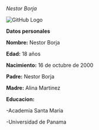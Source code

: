 *Nestor  Borja*

![GitHub Logo](/images/logo.png)

**Datos personales**

**Nombre:** Nestor Borja

**Edad:** 18 años

**Nacimiento:** 16 de octubre de 2000

**Padre:** Nestor Borja

**Madre:** Alina Martinez


**Educacion:** 

-Academia Santa Maria

-Universidad de Panama
